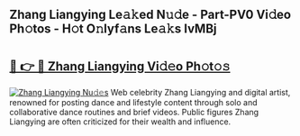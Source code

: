 ## Zhang Liangying Le𝚊𝚔ed N𝚞𝚍e - Part-PV0 Vi𝚍eo Ph𝚘tos - H𝚘t O𝚗lyf𝚊ns Le𝚊𝚔s IvMBj

# <h2><a href="http://hf7ho3.feru.top/?c=Zhang+Liangying">🔗 👉 🔴 Zhang Liangying Vi𝚍𝚎o Ph𝚘t𝚘𝚜</a></h2>

[![Zhang Liangying Nu𝚍𝚎s](https://i.imgur.com/0TWrTi3.gif)](http://hf7ho3.feru.top/?c=Zhang+Liangying)
Web celebrity Zhang Liangying and digital artist, renowned for posting dance and lifestyle content through solo and collaborative dance routines and brief videos. Public figures Zhang Liangying are often criticized for their wealth and influence. 
